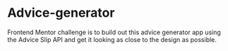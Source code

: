 # Advice-generator
Frontend Mentor challenge is to build out this advice generator app using the Advice Slip API and get it looking as close to the design as possible.
